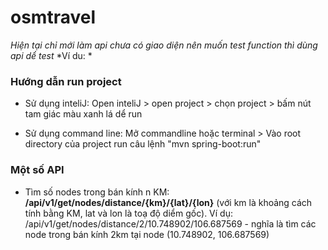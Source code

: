# osmtravel

*Hiện tại chỉ mới làm api chưa có giao diện nên muốn test function thì dùng api dể test*
*Ví du: *


### Hướng dẫn run project
- Sử dụng inteliJ:
Open inteliJ > open project > chọn project > bấm nút tam giác màu xanh lá dể run

- Sử dụng command line: Mở commandline hoặc terminal > Vào root directory của project
run câu lệnh "mvn spring-boot:run"

### Một số API

- Tìm số nodes trong bán kính n KM:
**/api/v1/get/nodes/distance/{km}/{lat}/{lon}** 
(với km là khoảng cách tính bằng KM, lat và lon là toạ độ diểm gốc). 
Ví dụ: /api/v1/get/nodes/distance/2/10.748902/106.687569 - 
nghĩa là tìm các node trong bán kính 2km tại node (10.748902, 106.687569)



